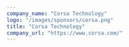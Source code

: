 ```yaml
---
company_name: "Corsa Technology"
logo: "/images/sponsors/corsa.png"
title: "Corsa Technology"
company_url: "https://www.corsa.com/"
---
```

 